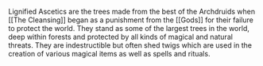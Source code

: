 Lignified Ascetics are the trees made from the best of the Archdruids when [[The Cleansing]] began as a punishment from the [[Gods]] for their failure to protect the world. They stand as some of the largest trees in the world, deep within forests and protected by all kinds of magical and natural threats. They are indestructible but often shed twigs which are used in the creation of various magical items as well as spells and rituals.